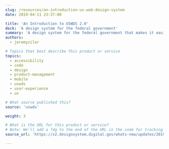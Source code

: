 ```yaml
---
slug: /resources/an-introduction-us-web-design-system
date: 2019-04-11 23:37:00

title: 'An Introduction to USWDS 2.0'
deck: 'A design system for the federal government'
summary: 'A design system for the federal government that makes it easier to build accessible, mobile-friendly government websites for the American public'
authors:
  - jeremyzilar

# Topics that best describe this product or service
topics:
  - accessibility
  - code
  - design
  - product-management
  - mobile
  - uswds
  - user-experience
  - ux

# What source published this?
source: 'uswds'

weight: 3

# What is the URL for this product or service?
# Note: We'll add a ?dg to the end of the URL in the code for tracking purposes
source_url: 'https://v2.designsystem.digital.gov/whats-new/updates/2019/04/08/introducing-uswds-2-0/'

---
```

